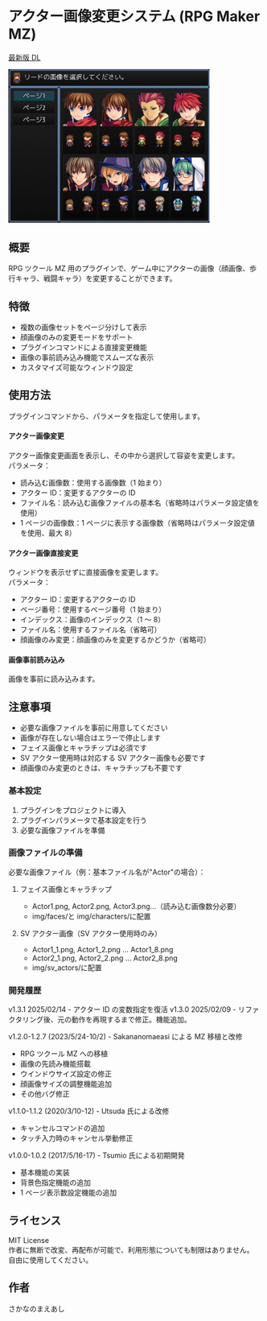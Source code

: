 # アクター画像変更システム (RPG Maker MZ)

[最新版 DL](https://raw.githubusercontent.com/fishs075/MZ/refs/heads/main/SKM_ChangeActorImageSystem.js)

<img src="../images/SKM_ChangeActorImageSystem1.png" width="400">

## 概要

RPG ツクール MZ 用のプラグインで、ゲーム中にアクターの画像（顔画像、歩行キャラ、戦闘キャラ）を変更することができます。

## 特徴

-   複数の画像セットをページ分けして表示
-   顔画像のみの変更モードをサポート
-   プラグインコマンドによる直接変更機能
-   画像の事前読み込み機能でスムーズな表示
-   カスタマイズ可能なウィンドウ設定

## 使用方法

プラグインコマンドから、パラメータを指定して使用します。

#### アクター画像変更

アクター画像変更画面を表示し、その中から選択して容姿を変更します。<br>
パラメータ：

-   読み込む画像数：使用する画像数（1 始まり）
-   アクター ID：変更するアクターの ID
-   ファイル名：読み込む画像ファイルの基本名（省略時はパラメータ設定値を使用）
-   1 ページの画像数：1 ページに表示する画像数（省略時はパラメータ設定値を使用、最大 8）

#### アクター画像直接変更

ウィンドウを表示せずに直接画像を変更します。<br>
パラメータ：

-   アクター ID：変更するアクターの ID
-   ページ番号：使用するページ番号（1 始まり）
-   インデックス：画像のインデックス（1 ～ 8）
-   ファイル名：使用するファイル名（省略可）
-   顔画像のみ変更：顔画像のみを変更するかどうか（省略可）

#### 画像事前読み込み

画像を事前に読み込みます。<br>

## 注意事項

-   必要な画像ファイルを事前に用意してください
-   画像が存在しない場合はエラーで停止します
-   フェイス画像とキャラチップは必須です
-   SV アクター使用時は対応する SV アクター画像も必要です
-   顔画像のみ変更のときは、キャラチップも不要です

### 基本設定

1. プラグインをプロジェクトに導入
2. プラグインパラメータで基本設定を行う
3. 必要な画像ファイルを準備

### 画像ファイルの準備

必要な画像ファイル（例：基本ファイル名が"Actor"の場合）：

1. フェイス画像とキャラチップ

    - Actor1.png, Actor2.png, Actor3.png...（読み込む画像数分必要）
    - img/faces/と img/characters/に配置

2. SV アクター画像（SV アクター使用時のみ）
    - Actor1_1.png, Actor1_2.png ... Actor1_8.png
    - Actor2_1.png, Actor2_2.png ... Actor2_8.png
    - img/sv_actors/に配置

### 開発履歴

v1.3.1 2025/02/14 - アクター ID の変数指定を復活
v1.3.0 2025/02/09 - リファクタリング後、元の動作を再現するまで修正。機能追加。

v1.2.0-1.2.7 (2023/5/24-10/2) - Sakananomaeasi による MZ 移植と改修

-   RPG ツクール MZ への移植
-   画像の先読み機能搭載
-   ウインドウサイズ設定の修正
-   顔画像サイズの調整機能追加
-   その他バグ修正

v1.1.0-1.1.2 (2020/3/10-12) - Utsuda 氏による改修

-   キャンセルコマンドの追加
-   タッチ入力時のキャンセル挙動修正

v1.0.0-1.0.2 (2017/5/16-17) - Tsumio 氏による初期開発

-   基本機能の実装
-   背景色指定機能の追加
-   1 ページ表示数設定機能の追加

## ライセンス

MIT License<br>
作者に無断で改変、再配布が可能で、利用形態についても制限はありません。<br>
自由に使用してください。

## 作者

さかなのまえあし
